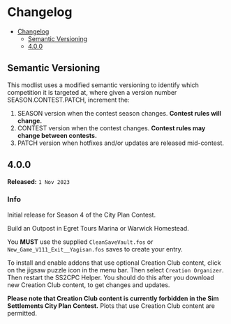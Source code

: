 # Changelog

- [Changelog](#changelog)
  - [Semantic Versioning](#semantic-versioning)
  - [4.0.0](#400)

## Semantic Versioning

This modlist uses a modified semantic versioning to identify which competition it is targeted at, where given a version number SEASON.CONTEST.PATCH, increment the:

1. SEASON version when the contest season changes. **Contest rules will change.**
2. CONTEST version when the contest changes. **Contest rules may change between contests.**
3. PATCH version when hotfixes and/or updates are released mid-contest.

## 4.0.0

**Released:** `1 Nov 2023`

### Info <!-- omit in toc -->

Initial release for Season 4 of the City Plan Contest.

Build an Outpost in Egret Tours Marina or Warwick Homestead.

You **MUST** use the supplied `CleanSaveVault.fos` or `New_Game_V111_Exit__Yagisan.fos` saves to create your entry.

To install and enable addons that use optional Creation Club content, click on the jigsaw puzzle icon in the menu bar. Then select `Creation Organizer`. Then restart the SS2CPC Helper. You should do this after you download new Creation Club content, to get changes and updates.

**Please note that Creation Club content is currently forbidden in the Sim Settlements City Plan Contest.** Plots that use Creation Club content are permitted.